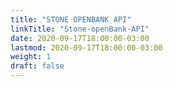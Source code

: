 ```yaml
---
title: "STONE OPENBANK API"
linkTitle: "Stone-openBank-API"
date: 2020-09-17T18:00:00-03:00
lastmod: 2020-09-17T18:00:00-03:00
weight: 1
draft: false
---
```


